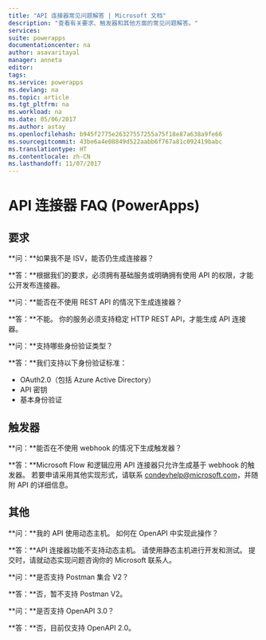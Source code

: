 ```yaml
---
title: "API 连接器常见问题解答 | Microsoft 文档"
description: "查看有关要求、触发器和其他方面的常见问题解答。"
services: 
suite: powerapps
documentationcenter: na
author: asavaritayal
manager: anneta
editor: 
tags: 
ms.service: powerapps
ms.devlang: na
ms.topic: article
ms.tgt_pltfrm: na
ms.workload: na
ms.date: 05/06/2017
ms.author: astay
ms.openlocfilehash: b945f2775e26327557255a75f18e87a638a9fe66
ms.sourcegitcommit: 43be6a4e08849d522aabb6f767a81c092419babc
ms.translationtype: HT
ms.contentlocale: zh-CN
ms.lasthandoff: 11/07/2017
---
```

# <a name="api-connector-faq-powerapps"></a>API 连接器 FAQ (PowerApps)
## <a name="requirements"></a>要求
**问：**如果我不是 ISV，能否仍生成连接器？

**答：**根据我们的要求，必须拥有基础服务或明确拥有使用 API 的权限，才能公开发布连接器。

**问：**能否在不使用 REST API 的情况下生成连接器？

**答：**不能。 你的服务必须支持稳定 HTTP REST API，才能生成 API 连接器。

**问：**支持哪些身份验证类型？

**答：**我们支持以下身份验证标准：

* OAuth2.0（包括 Azure Active Directory）
* API 密钥
* 基本身份验证

## <a name="triggers"></a>触发器
**问：**能否在不使用 webhook 的情况下生成触发器？ 

**答：**Microsoft Flow 和逻辑应用 API 连接器只允许生成基于 webhook 的触发器。 若要申请采用其他实现形式，请联系 [condevhelp@microsoft.com](mailto:condevhelp@microsoft.com)，并随附 API 的详细信息。

## <a name="miscellaneous"></a>其他
**问：**我的 API 使用动态主机。 如何在 OpenAPI 中实现此操作？

**答：**API 连接器功能不支持动态主机。 请使用静态主机进行开发和测试。 提交时，请就动态实现问题咨询你的 Microsoft 联系人。

**问：**是否支持 Postman 集合 V2？

**答：**否，暂不支持 Postman V2。

**问：**是否支持 OpenAPI 3.0？

**答：**否，目前仅支持 OpenAPI 2.0。

